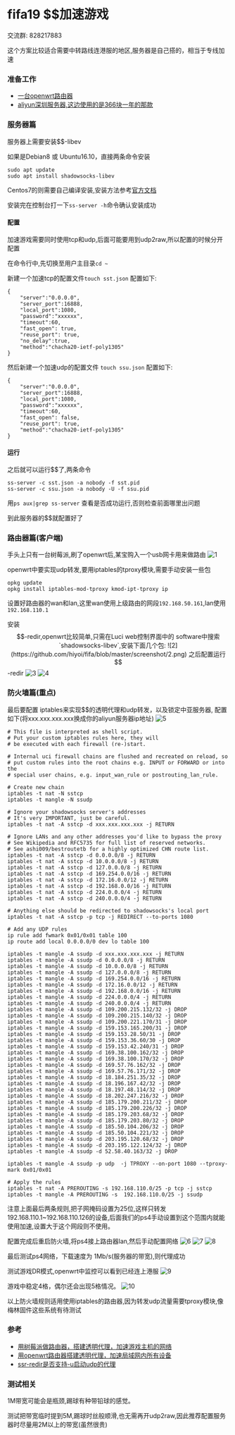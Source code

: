 # fifa19 $$加速游戏
交流群: 828217883

这个方案比较适合需要中转路线连港服的地区,服务器是自己搭的，相当于专线加速
### 准备工作
* [一台openwrt路由器](https://openwrt.org/)
* [aliyun深圳服务器,这边使用的是366块一年的那款](https://promotion.aliyun.com/ntms/yunparter/invite.html?userCode=e8zawwrp)

### 服务器篇
服务器上需要安装$$-libev

如果是Debian8 或 Ubuntu16.10，直接两条命令安装
```
sudo apt update
sudo apt install shadowsocks-libev
```
Centos7的则需要自己编译安装,安装方法参考[官方文档](https://github.com/shadowsocks/shadowsocks-libev#debian--ubuntu)

安装完在控制台打一下`ss-server -h`命令确认安装成功
#### 配置
加速游戏需要同时使用tcp和udp,后面可能要用到udp2raw,所以配置的时候分开配置

在命令行中,先切换至用户主目录`cd ~`

新建一个加速tcp的配置文件`touch sst.json`
配置如下:
```
{
	"server":"0.0.0.0",
	"server_port":16888,
	"local_port":1080,
	"password":"xxxxxx",
	"timeout":60,
	"fast_open": true,
	"reuse_port": true,
	"no_delay":true,
	"method":"chacha20-ietf-poly1305"
}
```
然后新建一个加速udp的配置文件 `touch ssu.json`
配置如下:
```
{
	"server":"0.0.0.0",
	"server_port":16888,
	"local_port":1080,
	"password":"xxxxxx",
	"timeout":60,
	"fast_open": false,
	"reuse_port": true,
	"method":"chacha20-ietf-poly1305"
}
```
#### 运行
之后就可以运行$$了,两条命令
```
ss-server -c sst.json -a nobody -f sst.pid
ss-server -c ssu.json -a nobody -U -f ssu.pid
```
用`ps aux|grep ss-server` 查看是否成功运行,否则检查前面哪里出问题

到此服务器的$$就配置好了

### 路由器篇(客户端)

手头上只有一台树莓派,刷了openwrt后,某宝购入一个usb网卡用来做路由
![1](https://github.com/hiyoi/fifa/blob/master/screenshot/1.png)

openwrt中要实现udp转发,要用iptables的tproxy模块,需要手动安装一些包
```
opkg update
opkg install iptables-mod-tproxy kmod-ipt-tproxy ip
```

设置好路由器的wan和lan,这里wan使用上级路由的网段`192.168.50.161`,lan使用`192.168.110.1`

安装$$-redir,openwrt比较简单,只需在Luci web控制界面中的 software中搜索`shadowsocks-libev`,安装下面几个包:
![2](https://github.com/hiyoi/fifa/blob/master/screenshot/2.png)
之后配置运行$$-redir
![3](https://github.com/hiyoi/fifa/blob/master/screenshot/3.png)
![4](https://github.com/hiyoi/fifa/blob/master/screenshot/4.png)
### 防火墙篇(重点)

最后要配置 iptables来实现$$的透明代理和udp转发，以及锁定中亚服务器, 配置如下(将xxx.xxx.xxx.xxx换成你的aliyun服务器ip地址)
![5](https://github.com/hiyoi/fifa/blob/master/screenshot/5.png)

```
# This file is interpreted as shell script.
# Put your custom iptables rules here, they will
# be executed with each firewall (re-)start.

# Internal uci firewall chains are flushed and recreated on reload, so
# put custom rules into the root chains e.g. INPUT or FORWARD or into the
# special user chains, e.g. input_wan_rule or postrouting_lan_rule.

# Create new chain
iptables -t nat -N sstcp
iptables -t mangle -N ssudp

# Ignore your shadowsocks server's addresses
# It's very IMPORTANT, just be careful.
iptables -t nat -A sstcp -d xxx.xxx.xxx.xxx -j RETURN

# Ignore LANs and any other addresses you'd like to bypass the proxy
# See Wikipedia and RFC5735 for full list of reserved networks.
# See ashi009/bestroutetb for a highly optimized CHN route list.
iptables -t nat -A sstcp -d 0.0.0.0/8 -j RETURN
iptables -t nat -A sstcp -d 10.0.0.0/8 -j RETURN
iptables -t nat -A sstcp -d 127.0.0.0/8 -j RETURN
iptables -t nat -A sstcp -d 169.254.0.0/16 -j RETURN
iptables -t nat -A sstcp -d 172.16.0.0/12 -j RETURN
iptables -t nat -A sstcp -d 192.168.0.0/16 -j RETURN
iptables -t nat -A sstcp -d 224.0.0.0/4 -j RETURN
iptables -t nat -A sstcp -d 240.0.0.0/4 -j RETURN

# Anything else should be redirected to shadowsocks's local port
iptables -t nat -A sstcp -p tcp -j REDIRECT --to-ports 1080

# Add any UDP rules
ip rule add fwmark 0x01/0x01 table 100
ip route add local 0.0.0.0/0 dev lo table 100

iptables -t mangle -A ssudp -d xxx.xxx.xxx.xxx -j RETURN
iptables -t mangle -A ssudp -d 0.0.0.0/8 -j RETURN
iptables -t mangle -A ssudp -d 10.0.0.0/8 -j RETURN
iptables -t mangle -A ssudp -d 127.0.0.0/8 -j RETURN
iptables -t mangle -A ssudp -d 169.254.0.0/16 -j RETURN
iptables -t mangle -A ssudp -d 172.16.0.0/12 -j RETURN
iptables -t mangle -A ssudp -d 192.168.0.0/16 -j RETURN
iptables -t mangle -A ssudp -d 224.0.0.0/4 -j RETURN
iptables -t mangle -A ssudp -d 240.0.0.0/4 -j RETURN
iptables -t mangle -A ssudp -d 109.200.215.132/32 -j DROP
iptables -t mangle -A ssudp -d 109.200.215.140/32 -j DROP
iptables -t mangle -A ssudp -d 109.200.221.170/31 -j DROP
iptables -t mangle -A ssudp -d 159.153.165.200/31 -j DROP
iptables -t mangle -A ssudp -d 159.153.28.50/31 -j DROP
iptables -t mangle -A ssudp -d 159.153.36.60/30 -j DROP
iptables -t mangle -A ssudp -d 159.153.42.240/31 -j DROP
iptables -t mangle -A ssudp -d 169.38.100.162/32 -j DROP
iptables -t mangle -A ssudp -d 169.38.100.170/32 -j DROP
iptables -t mangle -A ssudp -d 169.57.76.162/32 -j DROP
iptables -t mangle -A ssudp -d 169.57.76.171/32 -j DROP
iptables -t mangle -A ssudp -d 18.184.251.35/32 -j DROP
iptables -t mangle -A ssudp -d 18.196.167.42/32 -j DROP
iptables -t mangle -A ssudp -d 18.197.48.114/32 -j DROP
iptables -t mangle -A ssudp -d 18.202.247.216/32 -j DROP
iptables -t mangle -A ssudp -d 185.179.200.211/32 -j DROP
iptables -t mangle -A ssudp -d 185.179.200.226/32 -j DROP
iptables -t mangle -A ssudp -d 185.179.203.68/32 -j DROP
iptables -t mangle -A ssudp -d 185.179.203.80/32 -j DROP
iptables -t mangle -A ssudp -d 185.50.104.206/32 -j DROP
iptables -t mangle -A ssudp -d 185.50.104.221/32 -j DROP
iptables -t mangle -A ssudp -d 203.195.120.68/32 -j DROP
iptables -t mangle -A ssudp -d 203.195.122.124/32 -j DROP
iptables -t mangle -A ssudp -d 52.58.40.163/32 -j DROP

iptables -t mangle -A ssudp -p udp  -j TPROXY --on-port 1080 --tproxy-mark 0x01/0x01

# Apply the rules
iptables -t nat -A PREROUTING -s 192.168.110.0/25 -p tcp -j sstcp
iptables -t mangle -A PREROUTING -s  192.168.110.0/25 -j ssudp
```

注意上面最后两条规则,把子网掩码设置为25位,这样只转发192.168.110.1~192.168.110.126的设备,后面我们的ps4手动设置到这个范围内就能使用加速,设置大于这个网段则不使用。


配置完成后重启防火墙,将ps4接上路由器lan,然后手动配置网络
![6](https://github.com/hiyoi/fifa/blob/master/screenshot/6.jpg)
![7](https://github.com/hiyoi/fifa/blob/master/screenshot/7.jpg)
![8](https://github.com/hiyoi/fifa/blob/master/screenshot/8.jpg)

最后测试ps4网络，下载速度为 1Mb/s(服务器的带宽),则代理成功

测试游戏DR模式,openwrt中监控可以看到已经连上港服
![9](https://github.com/hiyoi/fifa/blob/master/screenshot/9.png)

游戏中稳定4格，偶尔还会出现5格情况。
![10](https://github.com/hiyoi/fifa/blob/master/screenshot/10.jpg)

以上防火墙规则适用使用iptables的路由器,因为转发udp流量需要tproxy模块,像梅林固件这些系统有待测试



### 参考
* [用树莓派做路由器，搭建透明代理，加速游戏主机的网络](https://github.com/wangyu-/UDPspeeder/wiki/%E7%94%A8%E6%A0%91%E8%8E%93%E6%B4%BE%E5%81%9A%E8%B7%AF%E7%94%B1%E5%99%A8%EF%BC%8C%E6%90%AD%E5%BB%BA%E9%80%8F%E6%98%8E%E4%BB%A3%E7%90%86%EF%BC%8C%E5%8A%A0%E9%80%9F%E6%B8%B8%E6%88%8F%E4%B8%BB%E6%9C%BA%E7%9A%84%E7%BD%91%E7%BB%9C)
* [用openwrt路由器搭建透明代理，加速局域网内所有设备](https://github.com/wangyu-/tinyfecVPN/wiki/%E7%94%A8openwrt%E8%B7%AF%E7%94%B1%E5%99%A8%E6%90%AD%E5%BB%BA%E9%80%8F%E6%98%8E%E4%BB%A3%E7%90%86%EF%BC%8C%E5%8A%A0%E9%80%9F%E5%B1%80%E5%9F%9F%E7%BD%91%E5%86%85%E6%89%80%E6%9C%89%E8%AE%BE%E5%A4%87)
* [ssr-redir是否支持-u启动udp的代理](https://github.com/bettermanbao/openwrt-shadowsocksR-libev-full/issues/33)


### 测试相关

1M带宽可能会是瓶颈,踢球有种带铅球的感觉。

测试把带宽临时提到5M,踢球时丝般顺滑,也无需再开udp2raw,因此推荐配置服务器时尽量用2M以上的带宽(虽然很贵)




